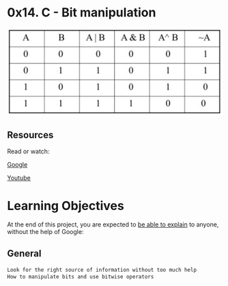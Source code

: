 # 0x14. C - Bit manipulation

![Alt text](bitwise.png)

## Resources
Read or watch:

[Google](https://intranet.alxswe.com/rltoken/-tOFAtANisYQthxNBmJB8g)

[Youtube](https://intranet.alxswe.com/rltoken/-PNa1vv5T3tqVVY4PRlGrg)

# Learning Objectives
At the end of this project, you are expected to [be able to explain](https://intranet.alxswe.com/rltoken/I5Fy78OBq-wgaGEpcgq2oA) to anyone, without the help of Google:

## General
    Look for the right source of information without too much help
    How to manipulate bits and use bitwise operators